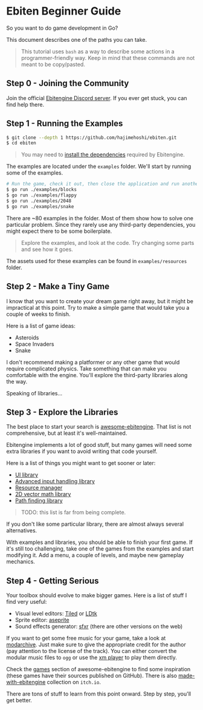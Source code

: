 # Ebiten Beginner Guide

So you want to do game development in Go?

This document describes one of the paths you can take.

> This tutorial uses `bash` as a way to describe some actions in a programmer-friendly way. Keep in mind that these commands are not meant to be copy/pasted.

## Step 0 - Joining the Community

Join the official [Ebitengine Discord server](https://discord.com/invite/3tVdM5H8cC). If you ever get stuck, you can find help there.

## Step 1 - Running the Examples

```bash
$ git clone --depth 1 https://github.com/hajimehoshi/ebiten.git
$ cd ebiten
```

> You may need to [install the dependencies](https://ebitengine.org/en/documents/install.html) required by Ebitengine.

The examples are located under the `examples` folder. We'll start by running some of the examples.

```bash
# Run the game, check it out, then close the application and run another one.
$ go run ./examples/blocks
$ go run ./examples/flappy
$ go run ./examples/2048
$ go run ./examples/snake
```

There are ~80 examples in the folder. Most of them show how to solve one particular problem. Since they rarely use any third-party dependencies, you might expect there to be some boilerplate.

> Explore the examples, and look at the code. Try changing some parts and see how it goes.

The assets used for these examples can be found in `examples/resources` folder.

## Step 2 - Make a Tiny Game

I know that you want to create your dream game right away, but it might be impractical at this point. Try to make a simple game that would take you a couple of weeks to finish.

Here is a list of game ideas:

* Asteroids
* Space Invaders
* Snake

I don't recommend making a platformer or any other game that would require complicated physics. Take something that can make you comfortable with the engine. You'll explore the third-party libraries along the way.

Speaking of libraries...

## Step 3 - Explore the Libraries

The best place to start your search is [awesome-ebitengine](https://github.com/sedyh/awesome-ebitengine). That list is not comprehensive, but at least it's well-maintained.

Ebitengine implements a lot of good stuff, but many games will need some extra libraries if you want to avoid writing that code yourself.

Here is a list of things you might want to get sooner or later:

* [UI library](https://github.com/ebitenui/ebitenui)
* [Advanced input handling library](https://github.com/quasilyte/ebitengine-input)
* [Resource manager](https://github.com/quasilyte/ebitengine-resource)
* [2D vector math library](https://github.com/quasilyte/gmath)
* [Path finding library](https://github.com/quasilyte/pathing/)

> TODO: this list is far from being complete.

If you don't like some particular library, there are almost always several alternatives.

With examples and libraries, you should be able to finish your first game. If it's still too challenging, take one of the games from the examples and start modifying it. Add a menu, a couple of levels, and maybe new gameplay mechanics.

## Step 4 - Getting Serious

Your toolbox should evolve to make bigger games. Here is a list of stuff I find very useful:

* Visual level editors: [Tiled](https://www.mapeditor.org/) or [LDtk](https://ldtk.io/)
* Sprite editor: [aseprite](https://www.aseprite.org/)
* Sound effects generator: [sfxr](https://www.drpetter.se/project_sfxr.html) (there are other versions on the web)

If you want to get some free music for your game, take a look at [modarchive](https://modarchive.org/). Just make sure to give the appropriate credit for the author (pay attention to the license of the track). You can either convert the modular music files to `ogg` or use the [xm player](https://github.com/quasilyte/xm) to play them directly.

Check the [games](https://github.com/sedyh/awesome-ebitengine?tab=readme-ov-file#games) section of awesome-ebitengine to find some inspiration (these games have their sources published on GitHub). There is also [made-with-ebitengine](https://itch.io/queue/c/2030581/made-with-ebitengine) collection on `itch.io`.

There are tons of stuff to learn from this point onward. Step by step, you'll get better.
